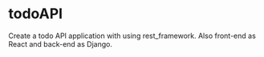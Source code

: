 # todoAPI
Create a todo API application with using rest_framework.
Also front-end as React and back-end as Django.
